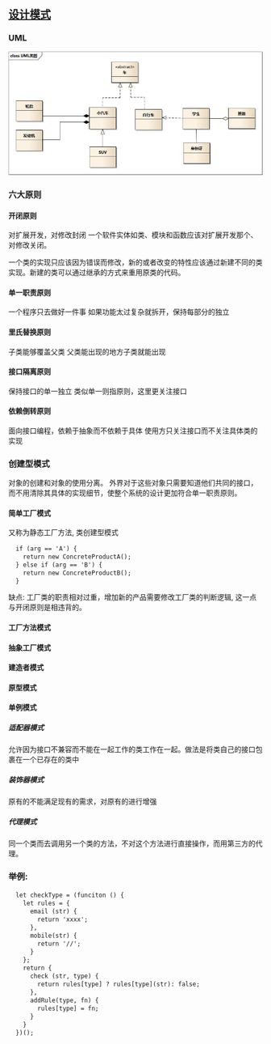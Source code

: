 ## [设计模式](https://design-patterns.readthedocs.io/zh_CN/latest/index.html?hmsr=toutiao.io&utm_medium=toutiao.io&utm_source=toutiao.io)

### UML
 ![uml_class_struct.jpg](./img/uml_class_struct.jpg)

### 六大原则
#### 开闭原则
  对扩展开发，对修改封闭
  一个软件实体如类、模块和函数应该对扩展开发那个、对修改关闭。

  一个类的实现只应该因为错误而修改，新的或者改变的特性应该通过新建不同的类实现。新建的类可以通过继承的方式来重用原类的代码。

#### 单一职责原则
  一个程序只去做好一件事
  如果功能太过复杂就拆开，保持每部分的独立
#### 里氏替换原则
  子类能够覆盖父类
  父类能出现的地方子类就能出现
#### 接口隔离原则
  保持接口的单一独立
  类似单一则指原则，这里更关注接口
#### 依赖倒转原则
  面向接口编程，依赖于抽象而不依赖于具体
  使用方只关注接口而不关注具体类的实现


### 创建型模式
  对象的创建和对象的使用分离。 外界对于这些对象只需要知道他们共同的接口，而不用清除其具体的实现细节，使整个系统的设计更加符合单一职责原则。

#### 简单工厂模式
  又称为静态工厂方法, 类创建型模式
  ```
    if (arg == 'A') {
      return new ConcreteProductA();
    } else if (arg == 'B') {
      return new ConcreteProductB();
    }
  ```
  缺点: 工厂类的职责相对过重，增加新的产品需要修改工厂类的判断逻辑, 这一点与开闭原则是相违背的。
#### 工厂方法模式

#### 抽象工厂模式

#### 建造者模式

#### 原型模式

#### 单例模式


##### 适配器模式
  允许因为接口不兼容而不能在一起工作的类工作在一起。做法是将类自己的接口包裹在一个已存在的类中

##### 装饰器模式
  原有的不能满足现有的需求，对原有的进行增强

##### 代理模式
  同一个类而去调用另一个类的方法，不对这个方法进行直接操作，而用第三方的代理。


### 举例:
  ```
    let checkType = (funciton () {
      let rules = {
        email (str) {
          return 'xxxx';
        },
        mobile(str) {
          return '//';
        }
      };
      return {
        check (str, type) {
          return rules[type] ? rules[type](str): false;
        },
        addRule(type, fn) {
          rules[type] = fn;
        }
      }
    })();

  ```
